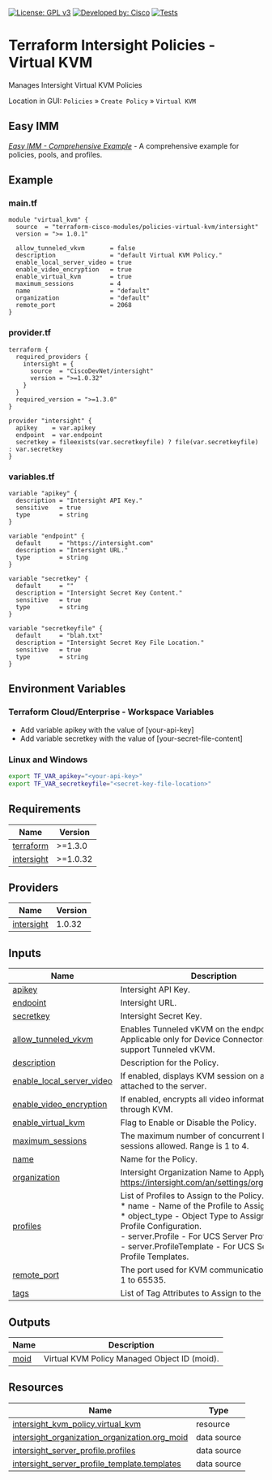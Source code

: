 <!-- BEGIN_TF_DOCS -->
[![License: GPL v3](https://img.shields.io/badge/License-GPLv3-blue.svg)](https://www.gnu.org/licenses/gpl-3.0)
[![Developed by: Cisco](https://img.shields.io/badge/Developed%20by-Cisco-blue)](https://developer.cisco.com)
[![Tests](https://github.com/terraform-cisco-modules/terraform-intersight-policies-virtual-kvm/actions/workflows/terratest.yml/badge.svg)](https://github.com/terraform-cisco-modules/terraform-intersight-policies-virtual-kvm/actions/workflows/terratest.yml)

# Terraform Intersight Policies - Virtual KVM
Manages Intersight Virtual KVM Policies

Location in GUI:
`Policies` » `Create Policy` » `Virtual KVM`

## Easy IMM

[*Easy IMM - Comprehensive Example*](https://github.com/terraform-cisco-modules/easy-imm-comprehensive-example) - A comprehensive example for policies, pools, and profiles.

## Example

### main.tf
```hcl
module "virtual_kvm" {
  source  = "terraform-cisco-modules/policies-virtual-kvm/intersight"
  version = ">= 1.0.1"

  allow_tunneled_vkvm       = false
  description               = "default Virtual KVM Policy."
  enable_local_server_video = true
  enable_video_encryption   = true
  enable_virtual_kvm        = true
  maximum_sessions          = 4
  name                      = "default"
  organization              = "default"
  remote_port               = 2068
}
```

### provider.tf
```hcl
terraform {
  required_providers {
    intersight = {
      source  = "CiscoDevNet/intersight"
      version = ">=1.0.32"
    }
  }
  required_version = ">=1.3.0"
}

provider "intersight" {
  apikey    = var.apikey
  endpoint  = var.endpoint
  secretkey = fileexists(var.secretkeyfile) ? file(var.secretkeyfile) : var.secretkey
}
```

### variables.tf
```hcl
variable "apikey" {
  description = "Intersight API Key."
  sensitive   = true
  type        = string
}

variable "endpoint" {
  default     = "https://intersight.com"
  description = "Intersight URL."
  type        = string
}

variable "secretkey" {
  default     = ""
  description = "Intersight Secret Key Content."
  sensitive   = true
  type        = string
}

variable "secretkeyfile" {
  default     = "blah.txt"
  description = "Intersight Secret Key File Location."
  sensitive   = true
  type        = string
}
```

## Environment Variables

### Terraform Cloud/Enterprise - Workspace Variables
- Add variable apikey with the value of [your-api-key]
- Add variable secretkey with the value of [your-secret-file-content]

### Linux and Windows
```bash
export TF_VAR_apikey="<your-api-key>"
export TF_VAR_secretkeyfile="<secret-key-file-location>"
```

## Requirements

| Name | Version |
|------|---------|
| <a name="requirement_terraform"></a> [terraform](#requirement\_terraform) | >=1.3.0 |
| <a name="requirement_intersight"></a> [intersight](#requirement\_intersight) | >=1.0.32 |
## Providers

| Name | Version |
|------|---------|
| <a name="provider_intersight"></a> [intersight](#provider\_intersight) | 1.0.32 |
## Inputs

| Name | Description | Type | Default | Required |
|------|-------------|------|---------|:--------:|
| <a name="input_apikey"></a> [apikey](#input\_apikey) | Intersight API Key. | `string` | n/a | yes |
| <a name="input_endpoint"></a> [endpoint](#input\_endpoint) | Intersight URL. | `string` | `"https://intersight.com"` | no |
| <a name="input_secretkey"></a> [secretkey](#input\_secretkey) | Intersight Secret Key. | `string` | n/a | yes |
| <a name="input_allow_tunneled_vkvm"></a> [allow\_tunneled\_vkvm](#input\_allow\_tunneled\_vkvm) | Enables Tunneled vKVM on the endpoint. Applicable only for Device Connectors that support Tunneled vKVM. | `bool` | `false` | no |
| <a name="input_description"></a> [description](#input\_description) | Description for the Policy. | `string` | `""` | no |
| <a name="input_enable_local_server_video"></a> [enable\_local\_server\_video](#input\_enable\_local\_server\_video) | If enabled, displays KVM session on any monitor attached to the server. | `bool` | `true` | no |
| <a name="input_enable_video_encryption"></a> [enable\_video\_encryption](#input\_enable\_video\_encryption) | If enabled, encrypts all video information sent through KVM. | `bool` | `true` | no |
| <a name="input_enable_virtual_kvm"></a> [enable\_virtual\_kvm](#input\_enable\_virtual\_kvm) | Flag to Enable or Disable the Policy. | `bool` | `true` | no |
| <a name="input_maximum_sessions"></a> [maximum\_sessions](#input\_maximum\_sessions) | The maximum number of concurrent KVM sessions allowed. Range is 1 to 4. | `number` | `4` | no |
| <a name="input_name"></a> [name](#input\_name) | Name for the Policy. | `string` | `"default"` | no |
| <a name="input_organization"></a> [organization](#input\_organization) | Intersight Organization Name to Apply Policy to.  https://intersight.com/an/settings/organizations/. | `string` | `"default"` | no |
| <a name="input_profiles"></a> [profiles](#input\_profiles) | List of Profiles to Assign to the Policy.<br>  * name - Name of the Profile to Assign.<br>  * object\_type - Object Type to Assign in the Profile Configuration.<br>    - server.Profile - For UCS Server Profiles.<br>    - server.ProfileTemplate - For UCS Server Profile Templates. | <pre>list(object(<br>    {<br>      moid        = string<br>      object_type = optional(string, "server.Profile")<br>    }<br>  ))</pre> | `[]` | no |
| <a name="input_remote_port"></a> [remote\_port](#input\_remote\_port) | The port used for KVM communication. Range is 1 to 65535. | `number` | `2068` | no |
| <a name="input_tags"></a> [tags](#input\_tags) | List of Tag Attributes to Assign to the Policy. | `list(map(string))` | `[]` | no |
## Outputs

| Name | Description |
|------|-------------|
| <a name="output_moid"></a> [moid](#output\_moid) | Virtual KVM Policy Managed Object ID (moid). |
## Resources

| Name | Type |
|------|------|
| [intersight_kvm_policy.virtual_kvm](https://registry.terraform.io/providers/CiscoDevNet/intersight/latest/docs/resources/kvm_policy) | resource |
| [intersight_organization_organization.org_moid](https://registry.terraform.io/providers/CiscoDevNet/intersight/latest/docs/data-sources/organization_organization) | data source |
| [intersight_server_profile.profiles](https://registry.terraform.io/providers/CiscoDevNet/intersight/latest/docs/data-sources/server_profile) | data source |
| [intersight_server_profile_template.templates](https://registry.terraform.io/providers/CiscoDevNet/intersight/latest/docs/data-sources/server_profile_template) | data source |
<!-- END_TF_DOCS -->